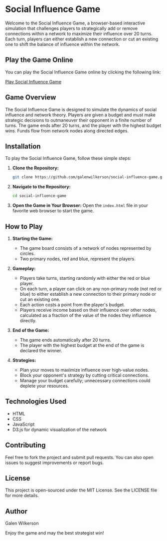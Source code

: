 # Social Influence Game

Welcome to the Social Influence Game, a browser-based interactive simulation that challenges players to strategically add or remove connections within a network to maximize their influence over 20 turns. Each turn, players can either establish a new connection or cut an existing one to shift the balance of influence within the network.

## Play the Game Online

You can play the Social Influence Game online by clicking the following link:

[Play Social Influence Game](http://galenwilkerson.github.io/social_influence_game.html)


## Game Overview

The Social Influence Game is designed to simulate the dynamics of social influence and network theory. Players are given a budget and must make strategic decisions to outmaneuver their opponent in a finite number of turns. The game ends after 20 turns, and the player with the highest budget wins.  Funds flow from network nodes along directed edges.

## Installation

To play the Social Influence Game, follow these simple steps:

1. **Clone the Repository:**
   ```bash
   git clone https://github.com/galenwilkerson/social-influence-game.git
   ```
2. **Navigate to the Repository:**
   ```bash
   cd social-influence-game
   ```
3. **Open the Game in Your Browser:**
   Open the `index.html` file in your favorite web browser to start the game.

## How to Play

1. **Starting the Game:**
   - The game board consists of a network of nodes represented by circles.
   - Two primary nodes, red and blue, represent the players.

2. **Gameplay:**
   - Players take turns, starting randomly with either the red or blue player.
   - On each turn, a player can click on any non-primary node (not red or blue) to either establish a new connection to their primary node or cut an existing one.
   - Each action costs a point from the player's budget.
   - Players receive income based on their influence over other nodes, calculated as a fraction of the value of the nodes they influence directly.

3. **End of the Game:**
   - The game ends automatically after 20 turns.
   - The player with the highest budget at the end of the game is declared the winner.

4. **Strategies:**
   - Plan your moves to maximize influence over high-value nodes.
   - Block your opponent's strategy by cutting critical connections.
   - Manage your budget carefully; unnecessary connections could deplete your resources.

## Technologies Used

- HTML
- CSS
- JavaScript
- D3.js for dynamic visualization of the network

## Contributing

Feel free to fork the project and submit pull requests. You can also open issues to suggest improvements or report bugs. 

## License

This project is open-sourced under the MIT License. See the LICENSE file for more details.

## Author

Galen Wilkerson

Enjoy the game and may the best strategist win!
